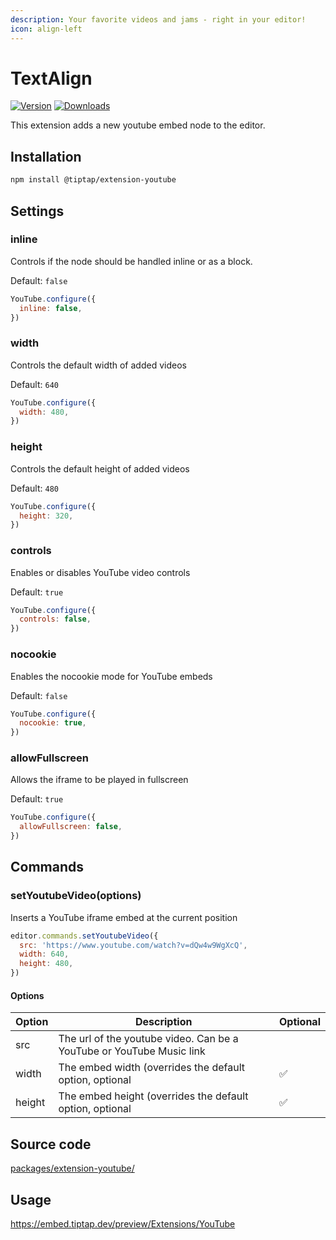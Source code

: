 ```yaml
---
description: Your favorite videos and jams - right in your editor!
icon: align-left
---
```


# TextAlign
[![Version](https://img.shields.io/npm/v/@tiptap/extension-youtube.svg?label=version)](https://www.npmjs.com/package/@tiptap/extension-youtube)
[![Downloads](https://img.shields.io/npm/dm/@tiptap/extension-youtube.svg)](https://npmcharts.com/compare/@tiptap/extension-youtube?minimal=true)

This extension adds a new youtube embed node to the editor.

## Installation
```bash
npm install @tiptap/extension-youtube
```

## Settings

### inline
Controls if the node should be handled inline or as a block.

Default: `false`

```js
YouTube.configure({
  inline: false,
})
```

### width
Controls the default width of added videos

Default: `640`

```js
YouTube.configure({
  width: 480,
})
```

### height
Controls the default height of added videos

Default: `480`

```js
YouTube.configure({
  height: 320,
})
```

### controls
Enables or disables YouTube video controls

Default: `true`

```js
YouTube.configure({
  controls: false,
})
```

### nocookie
Enables the nocookie mode for YouTube embeds

Default: `false`

```js
YouTube.configure({
  nocookie: true,
})
```

### allowFullscreen
Allows the iframe to be played in fullscreen

Default: `true`

```js
YouTube.configure({
  allowFullscreen: false,
})
```


## Commands

### setYoutubeVideo(options)
Inserts a YouTube iframe embed at the current position

```js
editor.commands.setYoutubeVideo({
  src: 'https://www.youtube.com/watch?v=dQw4w9WgXcQ',
  width: 640,
  height: 480,
})
```

#### Options

| Option           | Description                                                             | Optional |
| ---------------- | ----------------------------------------------------------------------- | -------- |
| src              | The url of the youtube video. Can be a YouTube or YouTube Music link    |          |
| width            | The embed width (overrides the default option, optional                 | ✅         |
| height           | The embed height (overrides the default option, optional                | ✅         |


## Source code
[packages/extension-youtube/](https://github.com/ueberdosis/tiptap/blob/main/packages/extension-youtube/)

## Usage
https://embed.tiptap.dev/preview/Extensions/YouTube
